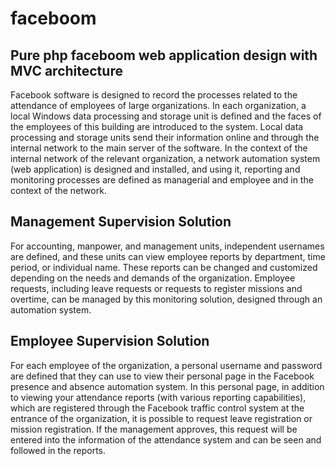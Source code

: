 # faceboom
Pure php faceboom web application design with MVC architecture
---
Facebook software is designed to record the processes related to the attendance of employees of large organizations. In each organization, a local Windows data processing and storage unit is defined and the faces of the employees of this building are introduced to the system. Local data processing and storage units send their information online and through the internal network to the main server of the software. In the context of the internal network of the relevant organization, a network automation system (web application) is designed and installed, and using it, reporting and monitoring processes are defined as managerial and employee and in the context of the network.

##  Management Supervision Solution
For accounting, manpower, and management units, independent usernames are defined, and these units can view employee reports by department, time period, or individual name. These reports can be changed and customized depending on the needs and demands of the organization. Employee requests, including leave requests or requests to register missions and overtime, can be managed by this monitoring solution, designed through an automation system.

## Employee Supervision Solution
For each employee of the organization, a personal username and password are defined that they can use to view their personal page in the Facebook presence and absence automation system. In this personal page, in addition to viewing your attendance reports (with various reporting capabilities), which are registered through the Facebook traffic control system at the entrance of the organization, it is possible to request leave registration or mission registration. If the management approves, this request will be entered into the information of the attendance system and can be seen and followed in the reports.
